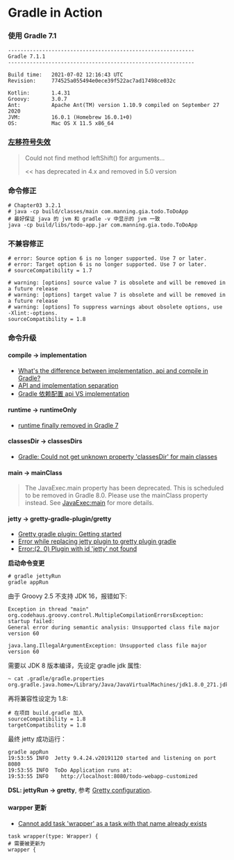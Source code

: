 # Gradle in Action

### 使用 Gradle 7.1

```text
------------------------------------------------------------
Gradle 7.1.1
------------------------------------------------------------

Build time:   2021-07-02 12:16:43 UTC
Revision:     774525a055494e0ece39f522ac7ad17498ce032c

Kotlin:       1.4.31
Groovy:       3.0.7
Ant:          Apache Ant(TM) version 1.10.9 compiled on September 27 2020
JVM:          16.0.1 (Homebrew 16.0.1+0)
OS:           Mac OS X 11.5 x86_64
```

### [左移符号失效](https://stackoverflow.com/a/55793096)

> Could not find method leftShift() for arguments...
> 
> << has deprecated in 4.x and removed in 5.0 version

### 命令修正

```shell
# Chapter03 3.2.1
# java -cp build/classes/main com.manning.gia.todo.ToDoApp
# 最好保证 java 的 jvm 和 gradle -v 中显示的 jvm 一致
java -cp build/libs/todo-app.jar com.manning.gia.todo.ToDoApp
```

### 不兼容修正

```shell
# error: Source option 6 is no longer supported. Use 7 or later.
# error: Target option 6 is no longer supported. Use 7 or later.
# sourceCompatibility = 1.7

# warning: [options] source value 7 is obsolete and will be removed in a future release
# warning: [options] target value 7 is obsolete and will be removed in a future release
# warning: [options] To suppress warnings about obsolete options, use -Xlint:-options.
sourceCompatibility = 1.8
```

### 命令升级

#### compile -> implementation

* [What's the difference between implementation, api and compile in Gradle?](https://stackoverflow.com/a/44493379)
* [API and implementation separation](https://docs.gradle.org/current/userguide/java_library_plugin.html#sec:java_library_separation)
* [Gradle 依赖配置 api VS implementation](https://www.jianshu.com/p/dd932f951137)

#### runtime -> runtimeOnly

* [runtime finally removed in Gradle 7](https://stackoverflow.com/a/66910991)

#### classesDir -> classesDirs

* [Gradle: Could not get unknown property 'classesDir' for main classes](https://stackoverflow.com/a/57957298)

#### main -> mainClass

> The JavaExec.main property has been deprecated. This is scheduled to be removed in Gradle 8.0. Please use the mainClass property instead. See [JavaExec:main](https://docs.gradle.org/7.1.1/dsl/org.gradle.api.tasks.JavaExec.html#org.gradle.api.tasks.JavaExec:main) for more details.

#### jetty -> gretty-gradle-plugin/gretty

* [Gretty gradle plugin: Getting started](https://gretty-gradle-plugin.github.io/gretty-doc/Getting-started.html)
* [Error while replacing jetty plugin to gretty plugin gradle](https://stackoverflow.com/a/50122733)
* [Error:(2, 0) Plugin with id 'jetty' not found](https://stackoverflow.com/a/53650574)

**启动命令变更**

```shell
# gradle jettyRun
gradle appRun
```

由于 Groovy 2.5 不支持 JDK 16，报错如下:

```text
Exception in thread "main" org.codehaus.groovy.control.MultipleCompilationErrorsException: startup failed:
General error during semantic analysis: Unsupported class file major version 60

java.lang.IllegalArgumentException: Unsupported class file major version 60
```

需要以 JDK 8 版本编译，先设定 gradle jdk 属性:

```shell
~ cat .gradle/gradle.properties
org.gradle.java.home=/Library/Java/JavaVirtualMachines/jdk1.8.0_271.jdk/Contents/Home
```

再将兼容性设定为 1.8:

```shell
# 在项目 build.gradle 加入
sourceCompatibility = 1.8
targetCompatibility = 1.8
```

最终 jetty 成功运行：

```text
gradle appRun
19:53:55 INFO  Jetty 9.4.24.v20191120 started and listening on port 8080
19:53:55 INFO  ToDo Application runs at:
19:53:55 INFO    http://localhost:8080/todo-webapp-customized
```

**DSL: jettyRun -> gretty**, 参考 [Gretty configuration](https://gretty-gradle-plugin.github.io/gretty-doc/Gretty-configuration.html).

#### warpper 更新

* [Cannot add task 'wrapper' as a task with that name already exists](https://stackoverflow.com/a/54741656)

```text
task wrapper(type: Wrapper) {
# 需要被更新为
wrapper {
```
